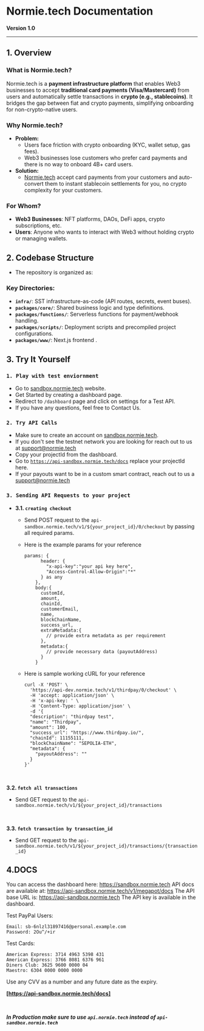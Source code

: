 # **Normie.tech Documentation**  
**Version 1.0**

---

## **1. Overview**  
### **What is Normie.tech?**  
Normie.tech is a **payment infrastructure platform** that enables Web3 businesses to accept **traditional card payments (Visa/Mastercard)** from users and automatically settle transactions in **crypto (e.g., stablecoins)**. It bridges the gap between fiat and crypto payments, simplifying onboarding for non-crypto-native users.  

### **Why Normie.tech?**  
- **Problem:**  
  - Users face friction with crypto onboarding (KYC, wallet setup, gas fees).  
  - Web3 businesses lose customers who prefer card payments and there is no way to onboard 4B+ card users.
- **Solution:**  
  - [Normie.tech](https://normie.tech/) accept card payments from your customers and auto-convert them to instant stablecoin settlements for you, no crypto complexity for your customers.

### **For Whom?**  
- **Web3 Businesses**: NFT platforms, DAOs, DeFi apps, crypto subscriptions, etc.  
- **Users**: Anyone who wants to interact with Web3 without holding crypto or managing wallets.  

## **2. Codebase Structure**  
- The repository is organized as:

### Key Directories:  
- **`infra/`**: SST infrastructure-as-code (API routes, secrets, event buses).  
- **`packages/core/`**: Shared business logic and type definitions.  
- **`packages/functions/`**: Serverless functions for payment/webhook handling.  
- **`packages/scripts/`**: Deployment scripts and precompiled project configurations.  
- **`packages/www/`**: Next.js frontend .  

## **3. Try It Yourself**
 ### **`1. Play with test enviornment`**

 - Go to [sandbox.normie.tech](https://sandbox.normie.tech) website.
 - Get Started by creating a dashboard page.
 - Redirect to `/dashboard` page and click on settings for a Test API.
 - If you have any questions, feel free to Contact Us.


 ### **`2. Try API Calls`**

 - Make sure to create an account on [sandbox.normie.tech](https://www.sandbox.normie.tech).
 - If you don't see the testnet network you are looking for reach out to us at support@normie.tech
 - Copy your projectId from the dashboard.
 - Go to [`https://api-sandbox.normie.tech/docs`](https://api-sandbox.normie.tech/docs) replace your projectId here.
 - If your payouts want to be in a custom smart contract, reach out to us a support@normie.tech

 ### **`3. Sending API Requests to your project`**

   - **3.1. `creating checkout`**
    
      - Send POST request to the `api-sandbox.normie.tech/v1/${your_project_id}/0/checkout` by passing all required params.
      - Here is the example params for your reference
        ```
        params: {
              header: {
                "x-api-key":"your api key here",
                "Access-Control-Allow-Origin":"*"
              } as any
            },
            body:{
              customId,
              amount,
              chainId,
              customerEmail,
              name,
              blockChainName,
              success_url,
              extraMetadata:{
                // provide extra metadata as per requirement
              },
              metadata:{
                // provide necessary data (payoutAddress) 
              }
            }
        ```

      - Here is sample working cURL for your reference
        ```
        curl -X 'POST' \
          'https://api-dev.normie.tech/v1/thirdpay/0/checkout' \
          -H 'accept: application/json' \
          -H 'x-api-key: ' \
          -H 'Content-Type: application/json' \
          -d '{
          "description": "thirdpay test",
          "name": "Thirdpay",
          "amount": 100,
          "success_url": "https://www.thirdpay.io/",
          "chainId": 11155111,
          "blockChainName": "SEPOLIA-ETH",
          "metadata": {
            "payoutAddress": ""
          }
        }'
        ```
<br/>

  **3.2. `fetch all transactions`**
  - Send GET request to the `api-sandbox.normie.tech/v1/${your_project_id}/transactions`  
<br/>

  **3.3. `fetch transaction by transaction_id`**
  - Send GET request to the `api-sandbox.normie.tech/v1/${your_project_id}/transactions/{transaction_id}`


## **4.DOCS**


 You can access the dashboard here: https://sandbox.normie.tech
    API docs are available at: https://api-sandbox.normie.tech/v1/megapot/docs
    The API base URL is: https://api-sandbox.normie.tech
    The API key is available in the dashboard.



Test PayPal Users:

    Email: sb-6nlzl31897416@personal.example.com
    Password: 2Ou^/+ir

Test Cards:

    American Express: 3714 4963 5398 431
    American Express: 3766 8081 6376 961
    Diners Club: 3625 9600 0000 04
    Maestro: 6304 0000 0000 0000

Use any CVV as a number and any future date as the expiry.

**[https://api-sandbox.normie.tech/docs]**



<br/>

 
 ***In Production make sure to use `api.normie.tech` instead of `api-sandbox.normie.tech`***
